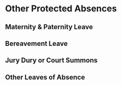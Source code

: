 # Other Protected Absences

## Maternity & Paternity Leave



## Bereavement Leave


## Jury Dury or Court Summons


## Other Leaves of Absence

